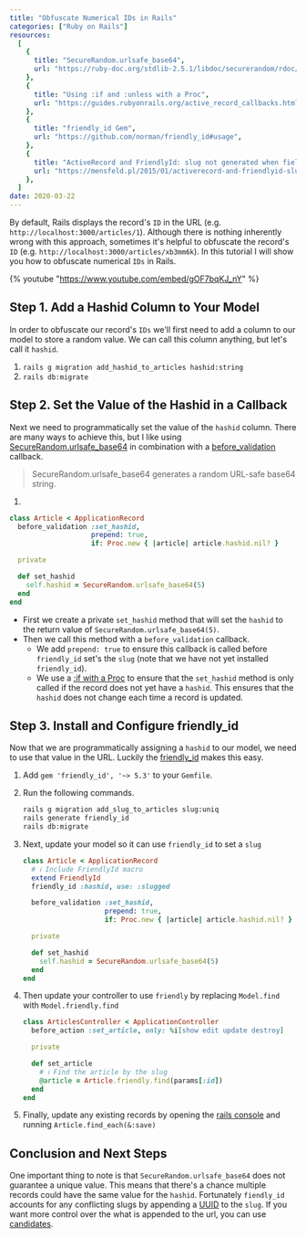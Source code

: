```yaml
---
title: "Obfuscate Numerical IDs in Rails"
categories: ["Ruby on Rails"]
resources:
  [
    {
      title: "SecureRandom.urlsafe_base64",
      url: "https://ruby-doc.org/stdlib-2.5.1/libdoc/securerandom/rdoc/Random/Formatter.html#method-i-urlsafe_base64",
    },
    {
      title: "Using :if and :unless with a Proc",
      url: "https://guides.rubyonrails.org/active_record_callbacks.html#using-if-and-unless-with-a-proc",
    },
    {
      title: "friendly_id Gem",
      url: "https://github.com/norman/friendly_id#usage",
    },
    {
      title: "ActiveRecord and FriendlyId: slug not generated when field set with before_validation callback",
      url: "https://mensfeld.pl/2015/01/activerecord-and-friendlyid-slug-not-generated-when-field-set-with-before_validation-callback/",
    },
  ]
date: 2020-03-22
---
```


By default, Rails displays the record's `ID` in the URL (e.g. `http://localhost:3000/articles/1`). Although there is nothing inherently wrong with this approach, sometimes it's helpful to obfuscate the record's `ID` (e.g. `http://localhost:3000/articles/xb3mm6k`). In this tutorial I will show you how to obfuscate numerical `IDs` in Rails.

{% youtube "https://www.youtube.com/embed/gOF7bqKJ_nY" %}

## Step 1. Add a Hashid Column to Your Model

In order to obfuscate our record's `IDs` we'll first need to add a column to our model to store a random value. We can call this column anything, but let's call it `hashid`.

1. `rails g migration add_hashid_to_articles hashid:string`
2. `rails db:migrate`

## Step 2. Set the Value of the Hashid in a Callback

Next we need to programmatically set the value of the `hashid` column. There are many ways to achieve this, but I like using [SecureRandom.urlsafe_base64](https://ruby-doc.org/stdlib-2.5.1/libdoc/securerandom/rdoc/Random/Formatter.html#method-i-urlsafe_base64) in combination with a [before_validation](https://guides.rubyonrails.org/active_record_callbacks.html#available-callbacks) callback.

> SecureRandom.urlsafe_base64 generates a random URL-safe base64 string.

1.

```ruby
class Article < ApplicationRecord
  before_validation :set_hashid,
                    prepend: true,
                    if: Proc.new { |article| article.hashid.nil? }

  private

  def set_hashid
    self.hashid = SecureRandom.urlsafe_base64(5)
  end
end
```

- First we create a private `set_hashid` method that will set the `hashid` to the return value of `SecureRandom.urlsafe_base64(5)`.
- Then we call this method with a `before_validation` callback.
  - We add `prepend: true` to ensure this callback is called before `friendly_id` set's the `slug` (note that we have not yet installed `friendly_id`).
  - We use a [:if with a Proc](https://guides.rubyonrails.org/active_record_callbacks.html#using-if-and-unless-with-a-proc) to ensure that the `set_hashid` method is only called if the record does not yet have a `hashid`. This ensures that the `hashid` does not change each time a record is updated.

## Step 3. Install and Configure friendly_id

Now that we are programmatically assigning a `hashid` to our model, we need to use that value in the URL. Luckily the [friendly_id](https://github.com/norman/friendly_id) makes this easy.

1. Add `gem 'friendly_id', '~> 5.3'` to your `Gemfile`.
2. Run the following commands.

   ```sh
   rails g migration add_slug_to_articles slug:uniq
   rails generate friendly_id
   rails db:migrate
   ```

3. Next, update your model so it can use `friendly_id` to set a `slug`

   ```ruby
   class Article < ApplicationRecord
     # ℹ️ Include FriendlyId macro
     extend FriendlyId
     friendly_id :hashid, use: :slugged
   
     before_validation :set_hashid,
                       prepend: true,
                       if: Proc.new { |article| article.hashid.nil? }
   
     private
   
     def set_hashid
       self.hashid = SecureRandom.urlsafe_base64(5)
     end
   end
   ```

4. Then update your controller to use `friendly` by replacing `Model.find` with `Model.friendly.find`

   ```ruby
   class ArticlesController < ApplicationController
     before_action :set_article, only: %i[show edit update destroy]
   
     private
   
     def set_article
       # ℹ️ Find the article by the slug
       @article = Article.friendly.find(params[:id])
     end
   end
   ```

5. Finally, update any existing records by opening the [rails console](https://guides.rubyonrails.org/command_line.html#rails-console) and running `Article.find_each(&:save)`

## Conclusion and Next Steps

One important thing to note is that `SecureRandom.urlsafe_base64` does not guarantee a unique value. This means that there's a chance multiple records could have the same value for the `hashid`. Fortunately `fiendly_id` accounts for any conflicting slugs by appending a [UUID](https://ruby-doc.org/stdlib-2.5.1/libdoc/securerandom/rdoc/SecureRandom.html) to the `slug`. If you want more control over the what is appended to the url, you can use [candidates](https://norman.github.io/friendly_id/).
